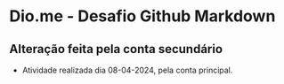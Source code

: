# Dio.me - Desafio Github Markdown
## Alteração feita pela conta secundário

* Atividade realizada dia 08-04-2024, pela conta principal.